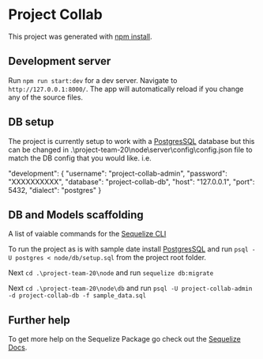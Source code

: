 # Project Collab

This project was generated with [npm install](https://docs.npmjs.com/cli/install).

## Development server

Run `npm run start:dev` for a dev server. Navigate to `http://127.0.0.1:8000/`. 
The app will automatically reload if you change any of the source files.

## DB setup

The project is currently setup to work with a [PostgresSQL](https://www.postgresql.org/) database but this can be
changed in .\project-team-20\node\server\config\config.json  file to match the DB config that you would like.
i.e.

"development": {
    "username": "project-collab-admin",
    "password": "XXXXXXXXXX",
    "database": "project-collab-db",
    "host": "127.0.0.1",
    "port": 5432,
    "dialect": "postgres"
}

## DB and Models scaffolding

A list of vaiable commands for the [Sequelize CLI](https://github.com/sequelize/cli/blob/master/README.md)

To run the project as is with sample date install [PostgresSQL](https://www.postgresql.org/) and run `psql -U postgres < node/db/setup.sql` from the project root folder.

Next `cd .\project-team-20\node` and run `sequelize db:migrate`

Next `cd .\project-team-20\node\db` and run `psql -U project-collab-admin -d project-collab-db -f sample_data.sql`

## Further help

To get more help on the Sequelize Package go check out the [Sequelize Docs](http://docs.sequelizejs.com).
